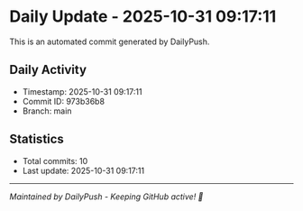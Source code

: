 # Daily Update - 2025-10-31 09:17:11

This is an automated commit generated by DailyPush.

## Daily Activity
- Timestamp: 2025-10-31 09:17:11
- Commit ID: 973b36b8
- Branch: main

## Statistics
- Total commits: 10
- Last update: 2025-10-31 09:17:11

---
*Maintained by DailyPush - Keeping GitHub active! 🚀*
